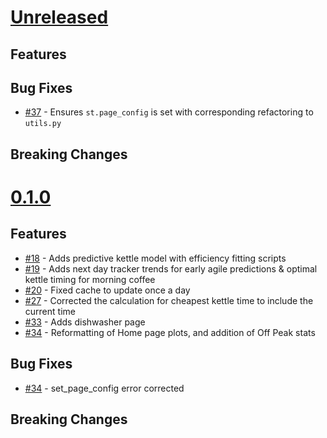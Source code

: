 # [Unreleased](https://github.com/katielukow/agile-home-dashboard)

## Features

## Bug Fixes

- [#37](https://github.com/katielukow/agile-home-dashboard/pull/37) - Ensures `st.page_config` is set with corresponding refactoring to `utils.py`

## Breaking Changes

# [0.1.0](https://github.com/katielukow/agile-home-dashboard/tree/v0.1.0)

## Features

- [#18](https://github.com/katielukow/agile-home-dashboard/pull/18) - Adds predictive kettle model with efficiency fitting scripts
- [#19](https://github.com/katielukow/agile-home-dashboard/pull/19) - Adds next day tracker trends for early agile predictions & optimal kettle timing for morning coffee
- [#20](https://github.com/katielukow/agile-home-dashboard/pull/26) - Fixed cache to update once a day
- [#27](https://github.com/katielukow/agile-home-dashboard/pull/27) - Corrected the calculation for cheapest kettle time to include the current time
- [#33](https://github.com/katielukow/agile-home-dashboard/pull/33) - Adds dishwasher page
- [#34](https://github.com/katielukow/agile-home-dashboard/pull/34) - Reformatting of Home page plots, and addition of Off Peak stats

## Bug Fixes

- [#34](https://github.com/katielukow/agile-home-dashboard/pull/34) - set_page_config error corrected

## Breaking Changes
